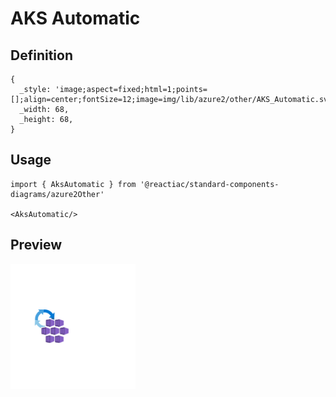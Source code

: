 # AKS Automatic

## Definition

```
{
  _style: 'image;aspect=fixed;html=1;points=[];align=center;fontSize=12;image=img/lib/azure2/other/AKS_Automatic.svg;strokeColor=none;',
  _width: 68,
  _height: 68,
}
```

## Usage

```
import { AksAutomatic } from '@reactiac/standard-components-diagrams/azure2Other'

<AksAutomatic/>
```

## Preview

<img src="./aks-automatic.png" width="200"/>
